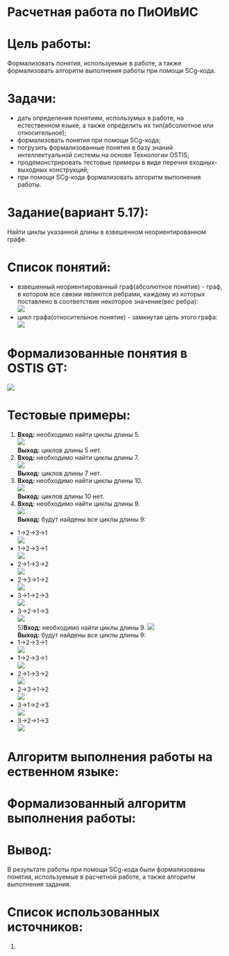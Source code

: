 # Расчетная работа по ПиОИвИС
# Цель работы:
Формализовать понятия, используемые в работе, а также формализовать алгоритм выполнения работы при помощи SCg-кода.
# Задачи:
- дать определения понятиям, использумых в работе, на естественном языке, а также определить их тип(абсолютное или относительное);  
- формализовать понятия при помощи SCg-кода;  
- погрузить формализованные понятия в базу знаний интеллектуальной системы на основе Технологии OSTIS;
- продемонстрировать тестовые примеры в виде перечня входных-выходных конструкций;
- при помощи SCg-кода формализовать алгоритм выполнения работы.
# Задание(вариант 5.17):
Найти циклы указанной длины в взвешенном неориентированном графе.
# Список понятий:
- взвешенный неориентированный граф(абсолютное понятие) - граф, в котором все связки являются ребрами, каждому из которых поставлено в соответствие некоторое значение(вес ребра):  
![](photos/graph.png)  
- цикл графа(относительное понятие) - замкнутая цепь этого графа:  
![](photos/cycle.png)  
# Формализованные понятия в OSTIS GT:
![](photos/ostis_gt)  
# Тестовые примеры:  
1) **Вход:** необходимо найти циклы длины 5.  
![](photos/test1.png)  
**Выход:** циклов длины 5 нет.  
2) **Вход:** необходимо найти циклы длины 7.  
![](photos/test2.png)  
**Выход:** циклов длины 7 нет.  
3) **Вход:** необходимо найти циклы длины 10.  
![](photos/test3.png)  
**Выход:** циклов длины 10 нет.  
4) **Вход:** необходимо найти циклы длины 9.  
![](photos/test4_input.png)  
**Выход:** будут найдены все циклы длины 9:  
- 1->2->3->1  
![](photos/test4_output1.png)
- 1->2->3->1  
![](photos/test4_output2.png)
- 2->1->3->2  
![](photos/test4_output3.png)
- 2->3->1->2  
![](photos/test4_output4.png)
- 3->1->2->3  
![](photos/test4_output5.png)  
- 3->2->1->3  
![](photos/test4_output6.png)  
5)**Вход:** необходимо найти циклы длины 9.
![](photos/test5_input.png)  
**Выход:** будут найдены все циклы длины 9:  
- 1->2->3->1  
![](photos/test5_output1.png)  
- 1->2->3->1  
![](photos/test5_output2.png)  
- 2->1->3->2  
![](photos/test5_output3.png)  
- 2->3->1->2  
![](photos/test5_output4.png)  
- 3->1->2->3  
![](photos/test5_output5.png)  
- 3->2->1->3  
![](photos/test5_output6.png)
# Алгоритм выполнения работы на ественном языке:

# Формализованный алгоритм выполнения работы:

# Вывод:
В результате работы при помощи SCg-кода были формализованы понятия, используемые в расчетной работе, а также алгоритм выполнения задания.
# Список использованных источников:  
1) 
